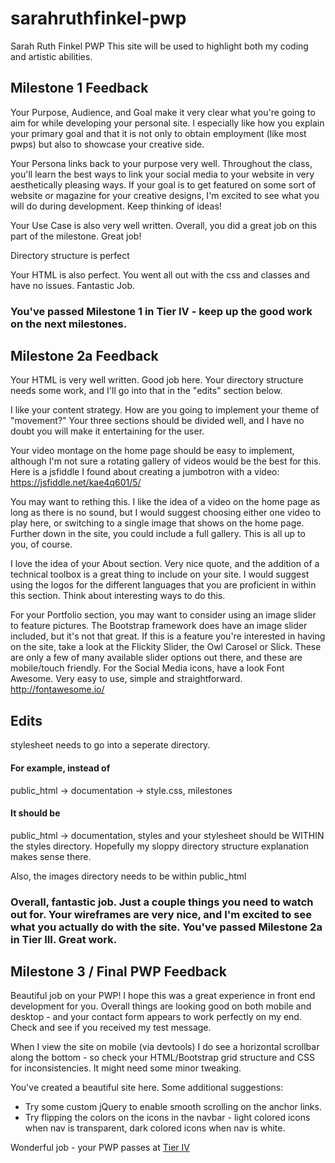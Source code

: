 # sarahruthfinkel-pwp
Sarah Ruth Finkel PWP
This site will be used to highlight both my coding and artistic abilities. 



## Milestone 1 Feedback
Your Purpose, Audience, and Goal make it very clear what you're going to aim for while developing your personal site. I especially like how you explain your primary goal and that it is not only to obtain employment (like most pwps) but also to showcase your creative side.

Your Persona links back to your purpose very well. Throughout the class, you'll learn the best ways to link your social media to your website in very aesthetically pleasing ways. If your goal is to get featured on some sort of website or magazine for your creative designs, I'm excited to see what you will do during development. Keep thinking of ideas! 

Your Use Case is also very well written. Overall, you did a great job on this part of the milestone. Great job!

Directory structure is perfect

Your HTML is also perfect. You went all out with the css and classes and have no issues. Fantastic Job.

### You've passed Milestone 1 in Tier IV - keep up the good work on the next milestones.


## Milestone 2a Feedback
Your HTML is very well written. Good job here. Your directory structure needs some work, and I'll go into that in the "edits" section below.

I like your content strategy. How are you going to implement your theme of "movement?" Your three sections should be divided well, and I have no doubt you will make it entertaining for the user.

Your video montage on the home page should be easy to implement, although I'm not sure a rotating gallery of videos would be the best for this. Here is a jsfiddle I found about creating a jumbotron with a video: https://jsfiddle.net/kae4q601/5/

You may want to rething this. I like the idea of a video on the home page as long as there is no sound, but I would suggest choosing either one video to play here, or switching to a single image that shows on the home page. Further down in the site, you could include a full gallery. This is all up to you, of course.

I love the idea of your About section. Very nice quote, and the addition of a technical toolbox is a great thing to include on your site. I would suggest using the logos for the different languages that you are proficient in within this section. Think about interesting ways to do this.

For your Portfolio section, you may want to consider using an image slider to feature pictures. The Bootstrap framework does have an image slider included, but it's not that great. If this is a feature you're interested in having on the site, take a look at the Flickity Slider, the Owl Carosel or Slick. These are only a few of many available slider options out there, and these are mobile/touch friendly. For the Social Media icons, have a look Font Awesome. Very easy to use, simple and straightforward. http://fontawesome.io/


## Edits
stylesheet needs to go into a seperate directory.
#### For example, instead of 
public_html -> documentation -> style.css, milestones
#### It should be 
public_html -> documentation, styles
and your stylesheet should be WITHIN the styles directory. Hopefully my sloppy directory structure explanation makes sense there.

Also, the images directory needs to be within public_html


### Overall, fantastic job. Just a couple things you need to watch out for. Your wireframes are very nice, and I'm excited to see what you actually do with the site. You've passed Milestone 2a in Tier III. Great work.

## Milestone 3 / Final PWP Feedback
Beautiful job on your PWP! I hope this was a great experience in front end development for you. Overall things are looking good on both mobile and desktop - and your contact form appears to work perfectly on my end. Check and see if you received my test message.

When I view the site on mobile (via devtools) I do see a horizontal scrollbar along the bottom - so check your HTML/Bootstrap grid structure and CSS for inconsistencies. It might need some minor tweaking. 

You've created a beautiful site here. Some additional suggestions: 
- Try some custom jQuery to enable smooth scrolling on the anchor links.
- Try flipping the colors on the icons in the navbar - light colored icons when nav is transparent, dark colored icons when nav is white.

Wonderful job - your PWP passes at [Tier IV](https://bootcamp-coders.cnm.edu/projects/personal/rubric/)
